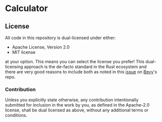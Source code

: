 # Calculator

## License

All code in this repository is dual-licensed under either:

- Apache License, Version 2.0
- MIT license

at your option.
This means you can select the license you prefer!
This dual-licensing approach is the de-facto standard in the Rust ecosystem and there are very good reasons to include both as noted in
this [issue](https://github.com/bevyengine/bevy/issues/2373) on [Bevy](https://bevyengine.org)'s repo.

### Contribution

Unless you explicitly state otherwise, any contribution intentionally submitted
for inclusion in the work by you, as defined in the Apache-2.0 license, shall
be dual licensed as above, without any additional terms or conditions.